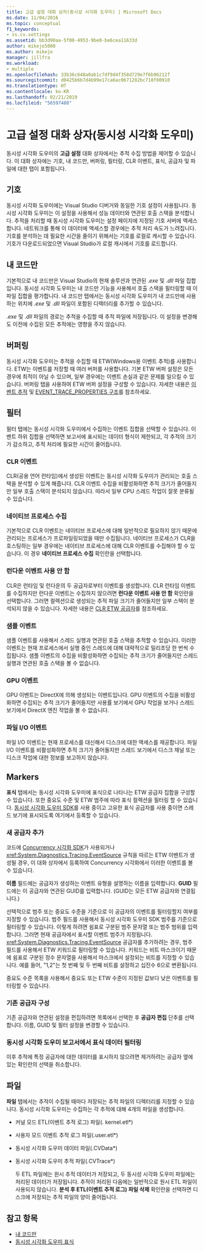 ```yaml
---
title: 고급 설정 대화 상자(동시성 시각화 도우미) | Microsoft Docs
ms.date: 11/04/2016
ms.topic: conceptual
f1_keywords:
- vs.cv.settings
ms.assetid: bb3d90aa-5f08-4953-9be0-be6cea11633d
author: mikejo5000
ms.author: mikejo
manager: jillfra
ms.workload:
- multiple
ms.openlocfilehash: 33b36c648a0ab1c7df9d4f358d729e7f6b96212f
ms.sourcegitcommit: d0425b6b7d4b99e17ca6ac0671282bc718f80910
ms.translationtype: HT
ms.contentlocale: ko-KR
ms.lasthandoff: 02/21/2019
ms.locfileid: "56597480"
---
```

# <a name="advanced-settings-dialog-box-concurrency-visualizer"></a>고급 설정 대화 상자(동시성 시각화 도우미)
동시성 시각화 도우미의 **고급 설정** 대화 상자에서는 추적 수집 방법을 제어할 수 있습니다.  이 대화 상자에는 기호, 내 코드만, 버퍼링, 필터링, CLR 이벤트, 표식, 공급자 및 파일에 대한 탭이 포함됩니다.

## <a name="symbols"></a>기호
 동시성 시각화 도우미에는 Visual Studio 디버거와 동일한 기호 설정이 사용됩니다. 동시성 시각화 도우미는 이 설정을 사용해서 성능 데이터와 연관된 호출 스택을 분석합니다.  추적을 처리할 때 동시성 시각화 도우미는 설정 페이지에 지정된 기호 서버에 액세스합니다.  네트워크를 통해 이 데이터에 액세스할 경우에는 추적 처리 속도가 느려집니다.  기호를 분석하는 데 필요한 시간을 줄이기 위해서는 기호를 로컬로 캐시할 수 있습니다. 기호가 다운로드되었으면 Visual Studio가 로컬 캐시에서 기호를 로드합니다.

## <a name="just-my-code"></a>내 코드만
 기본적으로 내 코드만은 Visual Studio의 현재 솔루션과 연관된 .*exe* 및 .*dll* 파일 집합입니다. 동시성 시각화 도우미는 내 코드만 기능을 사용해서 호출 스택을 필터링할 때 이 파일 집합을 평가합니다. 내 코드만 탭에서는 동시성 시각화 도우미가 내 코드만에 사용하는 위치에 .*exe* 및 .*dll* 파일이 포함된 디렉터리를 추가할 수 있습니다.

 .*exe* 및 .*dll* 파일의 경로는 추적을 수집할 때 추적 파일에 저장됩니다.  이 설정을 변경해도 이전에 수집된 모든 추적에는 영향을 주지 않습니다.

## <a name="buffering"></a>버퍼링
 동시성 시각화 도우미는 추적을 수집할 때 ETW(Windows용 이벤트 추적)를 사용합니다.  ETW는 이벤트를 저장할 때 여러 버퍼를 사용합니다.  기본 ETW 버퍼 설정은 모든 경우에 최적이 아닐 수 있으며, 일부 경우에는 이벤트 손실과 같은 문제를 일으킬 수 있습니다.  버퍼링 탭을 사용하여 ETW 버퍼 설정을 구성할 수 있습니다. 자세한 내용은 [이벤트 추적](http://go.microsoft.com/fwlink/?LinkId=234579) 및 [EVENT_TRACE_PROPERTIES 구조](http://go.microsoft.com/fwlink/?LinkId=234580)를 참조하세요.

## <a name="filter"></a>필터
 필터 탭에는 동시성 시각화 도우미에서 수집하는 이벤트 집합을 선택할 수 있습니다. 이벤트 하위 집합을 선택하면 보고서에 표시되는 데이터 형식이 제한되고, 각 추적의 크기가 감소하고, 추적 처리에 필요한 시간이 줄어듭니다.

### <a name="clr-events"></a>CLR 이벤트
 CLR(공용 언어 런타임)에서 생성된 이벤트는 동시성 시각화 도우미가 관리되는 호출 스택을 분석할 수 있게 해줍니다.  CLR 이벤트 수집을 비활성화하면 추적 크기가 줄어들지만 일부 호출 스택이 분석되지 않습니다.  따라서 일부 CPU 스레드 작업이 잘못 분류될 수 있습니다.

### <a name="collect-for-native-processes"></a>네이티브 프로세스 수집
 기본적으로 CLR 이벤트는 네이티브 프로세스에 대해 일반적으로 필요하지 않기 때문에 관리되는 프로세스가 프로파일링되었을 때만 수집됩니다.  네이티브 프로세스가 CLR을 호스팅하는 일부 경우에는 네이티브 프로세스에 대해 CLR 이벤트를 수집해야 할 수 있습니다.  이 경우 **네이티브 프로세스 수집** 확인란을 선택합니다.

### <a name="disable-rundown-events"></a>런다운 이벤트 사용 안 함
 CLR은 런타임 및 런다운의 두 공급자로부터 이벤트를 생성합니다.  CLR 런타임 이벤트를 수집하지만 런다운 이벤트는 수집하지 않으려면 **런다운 이벤트 사용 안 함** 확인란을 선택합니다.  그러면 컬렉션으로 생성되는 추적 파일 크기가 줄어들지만 일부 스택이 분석되지 않을 수 있습니다. 자세한 내용은 [CLR ETW 공급자](/dotnet/framework/performance/clr-etw-providers)를 참조하세요.

### <a name="sample-events"></a>샘플 이벤트
 샘플 이벤트를 사용해서 스레드 실행과 연관된 호출 스택을 추적할 수 있습니다. 이러한 이벤트는 현재 프로세스에서 실행 중인 스레드에 대해 대략적으로 밀리초당 한 번씩 수집됩니다. 샘플 이벤트의 수집을 비활성화하면 수집되는 추적 크기가 줄어들지만 스레드 실행과 연관된 호출 스택을 볼 수 없습니다.

### <a name="gpu-events"></a>GPU 이벤트
 GPU 이벤트는 DirectX에 의해 생성되는 이벤트입니다. GPU 이벤트의 수집을 비활성화하면 수집되는 추적 크기가 줄어들지만 사용률 보기에서 GPU 작업을 보거나 스레드 보기에서 DirectX 엔진 작업을 볼 수 없습니다.

### <a name="file-io-events"></a>파일 I/O 이벤트
 파일 I/O 이벤트는 현재 프로세스를 대신해서 디스크에 대한 액세스를 제공합니다.  파일 I/O 이벤트를 비활성화하면 추적 크기가 줄어들지만 스레드 보기에서 디스크 채널 또는 디스크 작업에 대한 정보를 보고하지 않습니다.

## <a name="markers"></a>Markers
 **표식** 탭에서는 동시성 시각화 도우미에 표식으로 나타나는 ETW 공급자 집합을 구성할 수 있습니다.  또한 중요도 수준 및 ETW 범주에 따라 표식 컬렉션을 필터링 할 수 있습니다.  [동시성 시각화 도우미 SDK](../profiling/concurrency-visualizer-sdk.md)를 사용 중이고 고유한 표식 공급자를 사용 중이면 스레드 보기에 표시되도록 여기에서 등록할 수 있습니다.

### <a name="add-a-new-provider"></a>새 공급자 추가
 코드에 [Concurrency 시각화 SDK](../profiling/concurrency-visualizer-sdk.md)가 사용되거나 <xref:System.Diagnostics.Tracing.EventSource> 규칙을 따르는 ETW 이벤트가 생성될 경우, 이 대화 상자에서 등록하여 Concurrency 시각화에서 이러한 이벤트를 볼 수 있습니다.

 **이름** 필드에는 공급자가 생성하는 이벤트 유형을 설명하는 이름을 입력합니다.  **GUID** 필드에는 이 공급자와 연관된 GUID를 입력합니다. (GUID는 모든 ETW 공급자와 연결됩니다.)

 선택적으로 범주 또는 중요도 수준을 기준으로 이 공급자의 이벤트를 필터링할지 여부를 지정할 수 있습니다.  범주 필드를 사용해서 동시성 시각화 도우미 SDK 범주를 기준으로 필터링할 수 있습니다.  이렇게 하려면 쉼표로 구분된 범주 문자열 또는 범주 범위를 입력합니다.  그러면 현재 공급자에서 표시할 이벤트 범주가 지정됩니다.  <xref:System.Diagnostics.Tracing.EventSource> 공급자를 추가하려는 경우, 범주 필드를 사용해서 ETW 키워드로 필터링할 수 있습니다.  키워드는 비트 마스크이기 때문에 쉼표로 구분된 정수 문자열을 사용해서 마스크에서 설정되는 비트를 지정할 수 있습니다. 예를 들어, "1,2"는 첫 번째 및 두 번째 비트를 설정하고 십진수 6으로 변환됩니다.

 중요도 수준 목록을 사용해서 중요도 또는 ETW 수준이 지정된 값보다 낮은 이벤트를 필터링할 수 있습니다.

### <a name="configure-an-existing-provider"></a>기존 공급자 구성
 기존 공급자와 연관된 설정을 편집하려면 목록에서 선택한 후 **공급자 편집** 단추를 선택합니다.  이름, GUID 및 필터 설정을 변경할 수 있습니다.

### <a name="filter-marker-data-out-of-concurrency-visualizer-reports"></a>동시성 시각화 도우미 보고서에서 표식 데이터 필터링
 이후 추적에 특정 공급자에 대한 데이터를 표시하지 않으려면 제거하려는 공급자 옆에 있는 확인란의 선택을 취소합니다.

## <a name="files"></a>파일
 **파일** 탭에서는 추적이 수집될 때마다 저장되는 추적 파일의 디렉터리를 지정할 수 있습니다.  동시성 시각화 도우미는 수집하는 각 추적에 대해 4개의 파일을 생성합니다.

- 커널 모드 ETL(이벤트 추적 로그) 파일(<em>.</em> kernel.etl*)

- 사용자 모드 이벤트 추적 로그 파일(<em>.</em>user.etl*)

- 동시성 시각화 도우미 데이터 파일(<em>.</em>CVData*)

- 동시성 시각화 도우미 추적 파일(<em>.</em>CVTrace*)

  두 ETL 파일에는 원시 추적 데이터가 저장되고, 두 동시성 시각화 도우미 파일에는 처리된 데이터가 저장됩니다.  추적이 처리된 다음에는 일반적으로 원시 ETL 파일이 사용되지 않습니다.  **분석 후 ETL(이벤트 추적 로그) 파일 삭제** 확인란을 선택하면 디스크에 저장되는 추적 파일의 양이 줄어듭니다.

## <a name="see-also"></a>참고 항목
- [내 코드만](../profiling/just-my-code-threads-view.md)
- [동시성 시각화 도우미 표식](../profiling/concurrency-visualizer-markers.md)